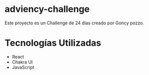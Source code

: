 # adviency-challenge
Este proyecto es un Challenge de 24 días creado por Goncy pozzo.


# Tecnologías Utilizadas
- React
- Chakra UI
- JavaScript
